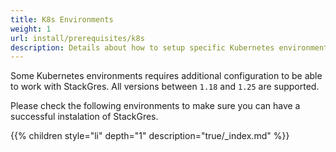 ```yaml
---
title: K8s Environments
weight: 1
url: install/prerequisites/k8s
description: Details about how to setup specific Kubernetes environments to work with StackGres.
---
```


Some Kubernetes environments requires additional configuration to be able to work with StackGres. All versions between `1.18` and `1.25` are supported.

Please check the following environments to make sure you can have a successful instalation of StackGres.

{{% children style="li" depth="1" description="true/_index.md" %}}
